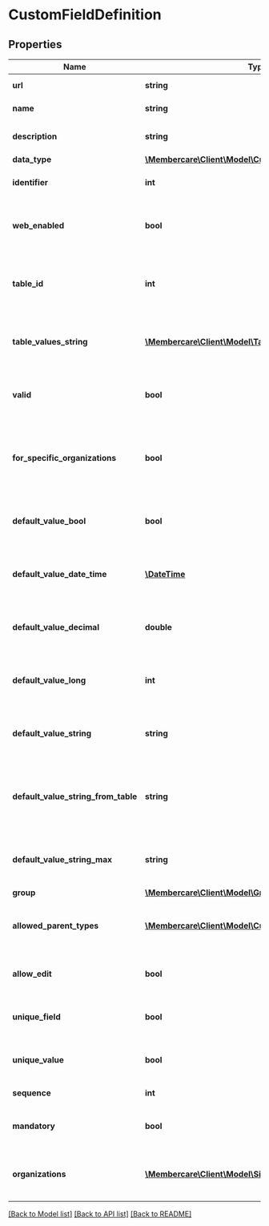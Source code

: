 # CustomFieldDefinition

## Properties
Name | Type | Description | Notes
------------ | ------------- | ------------- | -------------
**url** | **string** | The link to the current resource | [optional] 
**name** | **string** | Name of the CustomFieldType | [optional] 
**description** | **string** | The description of the CustomFieldType | [optional] 
**data_type** | [**\Membercare\Client\Model\CustomFieldType**](CustomFieldType.md) |  | [optional] 
**identifier** | **int** | The unique identifier for this CustomFieldType | [optional] 
**web_enabled** | **bool** | Indicates if this Type should be used on publicly accessible websites | [optional] 
**table_id** | **int** | Contains the ID of the table that is linked to this CustomField if the DataType is StringFromTable. | [optional] 
**table_values_string** | [**\Membercare\Client\Model\TableValueString[]**](TableValueString.md) | Contains all allowed string values If the DataType is StringFromTable. | [optional] 
**valid** | **bool** | Indicates whether or not this customFieldType is valid to use. | [optional] 
**for_specific_organizations** | **bool** | Indicates whether or not this customFieldType is to be used in specific organizations. | [optional] 
**default_value_bool** | **bool** | The default boolean value, if set and if customFieldType is boolean | [optional] 
**default_value_date_time** | [**\DateTime**](\DateTime.md) | The default datetime value, if set and if customFieldType is datetime | [optional] 
**default_value_decimal** | **double** | The default decimal value, if set and if customFieldType is decimal | [optional] 
**default_value_long** | **int** | The default double value, if set and if customFieldType is double | [optional] 
**default_value_string** | **string** | The default string value, if set and if customFieldType is string | [optional] 
**default_value_string_from_table** | **string** | The default string from table value, if set and if customFieldType is stringFromTable | [optional] 
**default_value_string_max** | **string** | The default stringMax value, if set and if customFieldType is stringMax | [optional] 
**group** | [**\Membercare\Client\Model\Group**](Group.md) |  | [optional] 
**allowed_parent_types** | [**\Membercare\Client\Model\CustomFieldParentTypeFlag[]**](CustomFieldParentTypeFlag.md) | A list of the valid parent types that a custom field value can be added to | [optional] 
**allow_edit** | **bool** | Indicates whether or not it is allowed to edit this custom field | [optional] 
**unique_field** | **bool** | Indicates whether only unique fields are allowed | [optional] 
**unique_value** | **bool** | Indicates whether only unique values are allowed | [optional] 
**sequence** | **int** | Sequence number | [optional] 
**mandatory** | **bool** | Indicates whether the value is mandatory | [optional] 
**organizations** | [**\Membercare\Client\Model\SimpleOrganization[]**](SimpleOrganization.md) | A list of organizations associated with the custom field definition | [optional] 

[[Back to Model list]](../../README.md#documentation-for-models) [[Back to API list]](../../README.md#documentation-for-api-endpoints) [[Back to README]](../../README.md)


